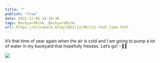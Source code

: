```yaml
---
title: ""
publish: "true"
date: 2022-12-06 16:10:46
tags: BackyardRink, BackyardRink
url: https://ericmwalk.blog/2022/12/06/its-that-time.html
---
```


It’s that time of year again when the air is cold and I am going to pump a lot of water in my backyard that hopefully freezes. Let’s go! 💦🧊🏒


![](https://ericmwalk.blog/uploads/2022/f37a8c1127.jpg)
